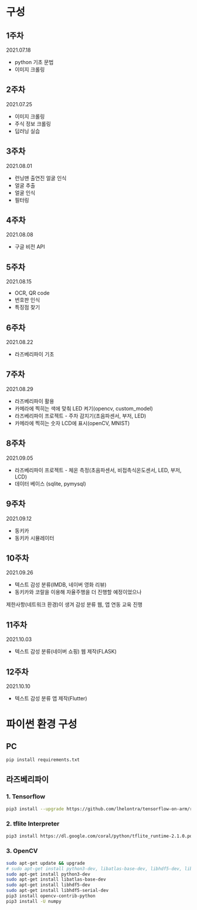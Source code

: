 # 구성
## 1주차
2021.07.18
* python 기초 문법
* 이미지 크롤링

## 2주차
2021.07.25
* 이미지 크롤링
* 주식 정보 크롤링
* 딥러닝 실습

## 3주차
2021.08.01
* 런닝맨 출연진 얼굴 인식
* 얼굴 추출 
* 얼굴 인식
* 필터링

## 4주차
2021.08.08
* 구글 비전 API

## 5주차
2021.08.15
* OCR, QR code
* 번호판 인식
* 특징점 찾기

## 6주차
2021.08.22
* 라즈베리파이 기초

## 7주차
2021.08.29
* 라즈베리파이 활용
* 카메라에 찍히는 색에 맞춰 LED 켜기(opencv, custom_model)
* 라즈베리파이 프로젝트 - 주차 감지기(초음파센서, 부저, LED)
* 카메라에 찍히는 숫자 LCD에 표시(openCV, MNIST)

## 8주차
2021.09.05
* 라즈베리파이 프로젝트 - 체온 측정(초음파센서, 비접촉식온도센서, LED, 부저, LCD)
* 데이터 베이스 (sqlite, pymysql)

## 9주차
2021.09.12
* 동키카 
* 동키카 시뮬레이터

## 10주차
2021.09.26
* 텍스트 감성 분류(IMDB, 네이버 영화 리뷰)
* 동키카와 코랄을 이용해 자율주행을 더 진행할 예정이었으나 

제한사항(네트워크 환경)이 생겨 감성 분류 웹, 앱 연동 교육 진행

## 11주차
2021.10.03
* 텍스트 감성 분류(네이버 쇼핑) 웹 제작(FLASK)

## 12주차
2021.10.10
* 텍스트 감성 분류 앱 제작(Flutter)


# 파이썬 환경 구성
## PC
```bash
pip install requirements.txt
```
## 라즈베리파이
### 1. Tensorflow

```bash
pip3 install --upgrade https://github.com/lhelontra/tensorflow-on-arm/releases/download/v2.4.0/tensorflow-2.4.0-cp37-none-linux_armv7l.whl
```

### 2. tflite Interpreter
```bash
pip3 install https://dl.google.com/coral/python/tflite_runtime-2.1.0.post1-cp37-cp37m-linux_armv7l.whl
```

### 3. OpenCV
```bash
sudo apt-get update && upgrade
# sudo apt-get install python3-dev, libatlas-base-dev, libhdf5-dev, libhdf5-serial-dev
sudo apt-get install python3-dev
sudo apt-get install libatlas-base-dev
sudo apt-get install libhdf5-dev 
sudo apt-get install libhdf5-serial-dev
pip3 install opencv-contrib-python
pip3 install -U numpy
```